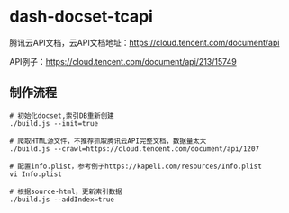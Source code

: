 # dash-docset-tcapi

腾讯云API文档，云API文档地址：https://cloud.tencent.com/document/api

API例子：https://cloud.tencent.com/document/api/213/15749

## 制作流程

```shell
# 初始化docset,索引DB重新创建
./build.js --init=true

# 爬取HTML源文件，不推荐抓取腾讯云API完整文档，数据量太大
./build.js --crawl=https://cloud.tencent.com/document/api/1207

# 配置info.plist，参考例子https://kapeli.com/resources/Info.plist
vi Info.plist

# 根据source-html，更新索引数据
./build.js --addIndex=true

```


